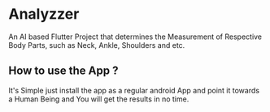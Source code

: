 # Analyzzer

An AI based Flutter Project that determines the Measurement of Respective Body Parts, such as Neck, Ankle, Shoulders and etc.

## How to use the App ?

It's Simple just install the app as a regular android App and point it towards a Human Being and You will get the results in no time.


